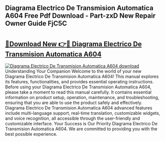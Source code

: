 ## Diagrama Electrico De Transmision Automatica A604 Free Pdf Download - Part-zxD New Repair Owner Guide FjC5C

# <h2><a href="http://dfir3r.blite.top/?on=Diagrama+Electrico+De+Transmision+Automatica+A604">🔗Download New 👉🔴 Diagrama Electrico De Transmision Automatica A604</a></h2>

[![Diagrama Electrico De Transmision Automatica A604 download](https://i.imgur.com/lujVjoI.png)](http://dfir3r.blite.top/?on=Diagrama+Electrico+De+Transmision+Automatica+A604)
Understanding Your Companion Welcome to the world of your new Diagrama Electrico De Transmision Automatica A604! This manual explores its features, functionalities, and provides essential operating instructions. Before using your Diagrama Electrico De Transmision Automatica A604, please take a moment to read this manual carefully. It contains essential information on product setup, operation, maintenance, and troubleshooting, ensuring that you are able to use the product safely and effectively. Diagrama Electrico De Transmision Automatica A604 advanced features include multi-language support, real-time translation, customizable widgets, and voice recognition, all accessible through the user-friendly and customizable interface. Your Success is Our Priority Diagrama Electrico De Transmision Automatica A604. We are committed to providing you with the best possible experience.
